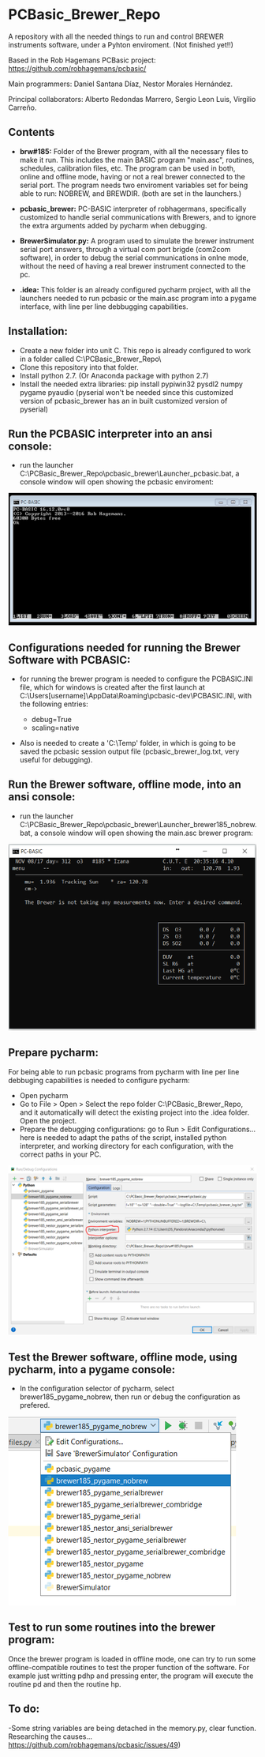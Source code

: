 # PCBasic_Brewer_Repo
A repository with all the needed things to run and control BREWER instruments software, under a Pyhton enviroment.
(Not finished yet!!)

Based in the Rob Hagemans PCBasic project: https://github.com/robhagemans/pcbasic/ 

Main programmers: Daniel Santana Díaz, Nestor Morales Hernández.

Principal collaborators: Alberto Redondas Marrero, Sergio Leon Luis, Virgilio Carreño.

## Contents
* **brw#185:** 
Folder of the Brewer program, with all the necessary files to make it run. This includes the main BASIC program "main.asc", routines, schedules, calibration files, etc. The program can be used in both, online and offline mode, having or not a real brewer connected to the serial port. The program needs two enviroment variables set for being able to run: NOBREW, and BREWDIR. (both are set in the launchers.)

* **pcbasic_brewer:** 
PC-BASIC interpreter of robhagermans, specifically customized to handle serial communications with Brewers, and to ignore the extra arguments added by pycharm when debugging.

* **BrewerSimulator.py:**
A program used to simulate the brewer instrument serial port answers, through a virtual com port brigde (com2com software), in order to debug the serial communications in onlne mode, without the need of having a real brewer instrument connected to the pc.

* **.idea:**
This folder is an already configured pycharm project, with all the launchers needed to run pcbasic or the main.asc program into a pygame interface, with line per line debbugging capabilities.



## Installation:
* Create a new folder into unit C. This repo is already configured to work in a folder called C:\PCBasic_Brewer_Repo\
* Clone this repository into that folder. 
* Install python 2.7. (Or Anaconda package with python 2.7) 
* Install the needed extra libraries: pip install pypiwin32 pysdl2 numpy pygame pyaudio (pyserial won't be needed since this customized version of pcbasic_brewer has an in built customized version of pyserial)


## Run the PCBASIC interpreter into an ansi console:
* run the launcher C:\PCBasic_Brewer_Repo\pcbasic_brewer\Launcher_pcbasic.bat, a console window will open showing the pcbasic enviroment:

![pcbasic_test](images/PCBASIC_test_preview.png)


## Configurations needed for running the Brewer Software with PCBASIC:
* for running the brewer program is needed to configure the PCBASIC.INI file, which for windows is created after the first launch at 
C:\Users\[username]\AppData\Roaming\pcbasic-dev\PCBASIC.INI, with the following entries:
  * debug=True
  * scaling=native
  
* Also is needed to create a 'C:\Temp' folder, in which is going to be saved the pcbasic session output file (pcbasic_brewer_log.txt, very useful for debugging). 


## Run the Brewer software, offline mode, into an ansi console:
* run the launcher C:\PCBasic_Brewer_Repo\pcbasic_brewer\Launcher_brewer185_nobrew.bat, 
a console window will open showing the main.asc brewer program:

![Test_mainasc_ansi_nobrew](images/Test_mainasc_ansi_nobrew.PNG)


## Prepare pycharm:
For being able to run pcbasic programs from pycharm with line per line debbuging capabilities is needed to configure pycharm:
* Open pycharm
* Go to File > Open > Select the repo folder C:\PCBasic_Brewer_Repo, and it automatically will detect the existing project into the .idea folder. Open the project.
* Prepare the debugging configurations: go to Run > Edit Configurations... here is needed to adapt the paths of the script, installed python interpreter, and working directory for each configuration, with the correct paths in your PC.

![Pycharm2](images/Pycharm2.PNG)


## Test the Brewer software, offline mode, using pycharm, into a pygame console:
* In the configuration selector of pycharm, select brewer185_pygame_nobrew, then run or debug the configuration as prefered.

![Pycharm3](images/Pycharm3.PNG)


## Test to run some routines into the brewer program:
Once the brewer program is loaded in offline mode, one can try to run some offline-compatible routines to test the proper function of the software. For example just writting pdhp and pressing enter, the program will execute the routine pd and then the routine hp.

## To do:
-Some string variables are being detached in the memory.py, clear function. Researching the causes... https://github.com/robhagemans/pcbasic/issues/49)




